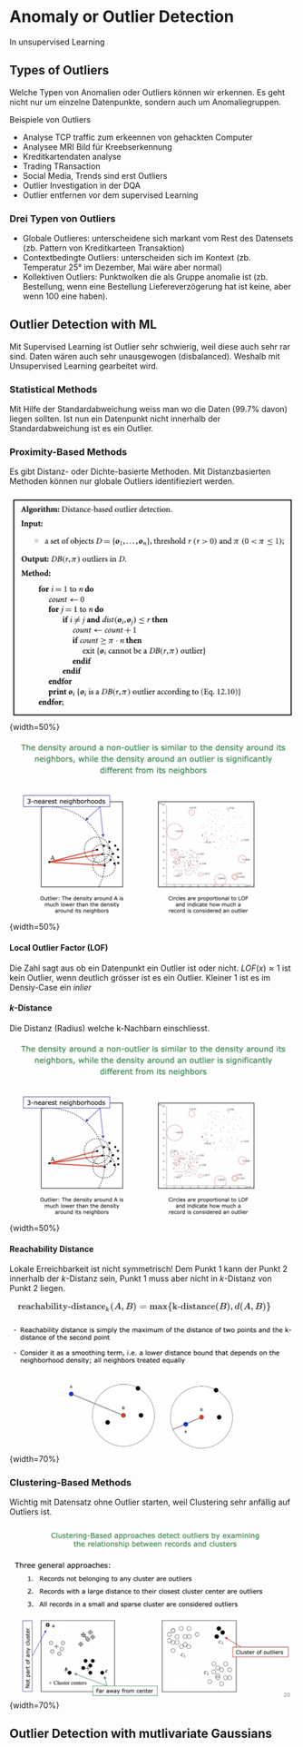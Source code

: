 # Anomaly or Outlier Detection

In unsupervised Learning

## Types of Outliers

Welche Typen von Anomalien oder Outliers können wir erkennen. Es geht nicht nur um einzelne
Datenpunkte, sondern auch um Anomaliegruppen.

Beispiele von Outliers

* Analyse TCP traffic zum erkeennen von gehackten Computer
* Analysee MRI Bild für Kreebserkennung
* Kreditkartendaten analyse
* Trading TRansaction
* Social Media, Trends sind erst Outliers
* Outlier Investigation in der DQA
* Outlier entfernen vor dem supervised Learning

### Drei Typen von Outliers

* Globale Outlieres: unterscheidene sich markant vom Rest des Datensets (zb. Pattern von
  Kreditkarteen Transaktion)
* Contextbedingte Outliers: unterscheiden sich im Kontext (zb. Temperatur 25° im Dezember, Mai wäre
  aber normal)
* Kollektiven Outliers: Punktwolken die als Gruppe anomalie ist (zb. Bestellung, wenn eine
  Bestellung Liefereverzögerung hat ist keine, aber wenn 100 eine haben).

## Outlier Detection with ML

Mit Supervised Learning ist Outlier sehr schwierig, weil diese auch sehr rar sind. Daten wären auch
sehr unausgewogen (disbalanced). Weshalb mit Unsupervised Learning gearbeitet wird.

### Statistical Methods

Mit Hilfe der Standardabweichung weiss man wo die Daten (99.7% davon) liegen sollten. Ist nun ein
Datenpunkt nicht innerhalb der Standardabweichung ist es ein Outlier.

### Proximity-Based Methods

Es gibt Distanz- oder Dichte-basierte Methoden. Mit Distanzbasierten Methoden können nur globale
Outliers identifieziert werden.

![Pseudo-Code Distance-Based Outliers](images/dboutliers.png){width=50%}

![Density-Based Outliers](images/diboutliers.png){width=50%}

#### Local Outlier Factor (LOF)

Die Zahl sagt aus ob ein Datenpunkt ein Outlier ist oder nicht. $LOF(x) \approx 1$ ist kein Outlier,
wenn deutlich grösser ist es ein Outlier. Kleiner 1 ist es im Densiy-Case ein *inlier*

#### $k$-Distance

Die Distanz (Radius) welche k-Nachbarn einschliesst.

![Density-Based Outliers](images/diboutliers.png){width=50%}

#### Reachability Distance

Lokale Erreichbarkeit ist nicht symmetrisch! Dem Punkt 1 kann der Punkt 2 innerhalb der $k$-Distanz sein, Punkt 1 muss aber nicht in $k$-Distanz von Punkt 2 liegen.

![Reachability Distance](images/reachdistance.png){width=70%}

### Clustering-Based Methods

Wichtig mit Datensatz ohne Outlier starten, weil Clustering sehr anfällig auf Outliers ist.

![Clustering-Based Methods](images/clusteringBased.png){width=70%}


## Outlier Detection with mutlivariate Gaussians